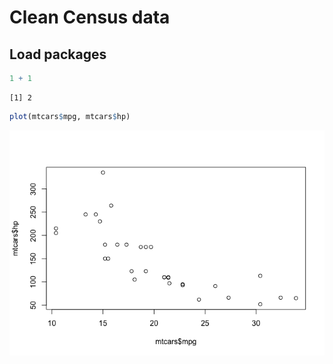 # Clean Census data

## Load packages

``` r
1 + 1
```

    [1] 2

``` r
plot(mtcars$mpg, mtcars$hp)
```

![](index_files/figure-commonmark/unnamed-chunk-2-1.png)
